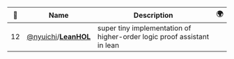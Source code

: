 |:star2: | Name | Description | 🌍|
|---|---|---|---|
|12|[@nyuichi](https://github.com/nyuichi)/[**LeanHOL**](https://github.com/nyuichi/LeanHOL)|super tiny implementation of higher-order logic proof assistant in lean||


